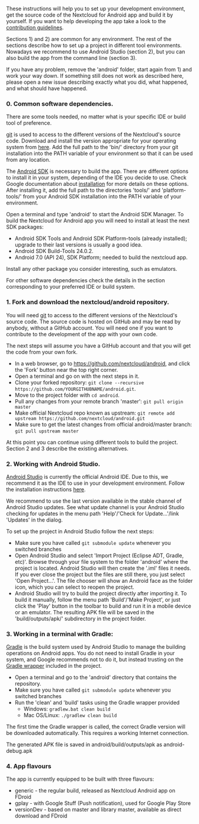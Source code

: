These instructions will help you to set up your development environment, get the source code of the Nextcloud for Android app and build it by yourself. If you want to help developing the app take a look to the [contribution guidelines][0].

Sections 1) and 2) are common for any environment. The rest of the sections describe how to set up a project in different tool environments. Nowadays we recommend to use Android Studio (section 2), but you can also build the app from the command line (section 3).

If you have any problem, remove the 'android' folder, start again from 1) and work your way down. If something still does not work as described here, please open a new issue describing exactly what you did, what happened, and what should have happened.


### 0. Common software dependencies.

There are some tools needed, no matter what is your specific IDE or build tool of preference.

[git][1] is used to access to the different versions of the Nextcloud's source code. Download and install the version appropriate for your operating system from [here][2]. Add the full path to the 'bin/' directory from your git installation into the PATH variable of your environment so that it can be used from any location.

The [Android SDK][3] is necessary to build the app. There are different options to install it in your system, depending of the IDE you decide to use. Check Google documentation about [installation][4] for more details on these options. After installing it, add the full path to the directories 'tools/' and 'platform-tools/' from your Android SDK installation into the PATH variable of your environment.

Open a terminal and type 'android' to start the Android SDK Manager. To build the Nextcloud for Android app you will need to install at least the next SDK packages:

* Android SDK Tools and Android SDK Platform-tools (already installed); upgrade to their last versions is usually a good idea.
* Android SDK Build-Tools 24.0.2.
* Android 7.0 (API 24), SDK Platform; needed to build the nextcloud app.

Install any other package you consider interesting, such as emulators.

For other software dependencies check the details in the section corresponding to your preferred IDE or build system.


### 1. Fork and download the nextcloud/android repository.

You will need [git][1] to access to the different versions of the Nextcloud's source code. The source code is hosted on GitHub and may be read by anybody, without a GitHub account. You will need one if you want to contribute to the development of the app with your own code.

The next steps will assume you have a GitHub account and that you will get the code from your own fork.

* In a web browser, go to https://github.com/nextcloud/android, and click the 'Fork' button near the top right corner.
* Open a terminal and go on with the next steps in it.
* Clone your forked repository: ```git clone --recursive https://github.com/YOURGITHUBNAME/android.git```.
* Move to the project folder with ```cd android```.
* Pull any changes from your remote branch 'master': ```git pull origin master```
* Make official Nextcloud repo known as upstream: ```git remote add upstream https://github.com/nextcloud/android.git```
* Make sure to get the latest changes from official android/master branch: ```git pull upstream master```

At this point you can continue using different tools to build the project. Section 2 and 3 describe the existing alternatives.


### 2. Working with Android Studio.

[Android Studio][5] is currently the official Android IDE. Due to this, we recommend it as the IDE to use in your development environment. Follow the installation instructions [here][6].

We recommend to use the last version available in the stable channel of Android Studio updates. See what update channel is your Android Studio checking for updates in the menu path 'Help'/'Check for Update…'/link 'Updates' in the dialog.

To set up the project in Android Studio follow the next steps:

* Make sure you have called ```git submodule update``` whenever you switched branches
* Open Android Studio and select 'Import Project (Eclipse ADT, Gradle, etc)'. Browse through your file system to the folder 'android' where the project is located. Android Studio will then create the '.iml' files it needs. If you ever close the project but the files are still there, you just select 'Open Project…'. The file chooser will show an Android face as the folder icon, which you can select to reopen the project.
* Android Studio will try to build the project directly after importing it. To build it manually, follow the menu path 'Build'/'Make Project', or just click the 'Play' button in the toolbar to build and run it in a mobile device or an emulator. The resulting APK file will be saved in the 'build/outputs/apk/' subdirectory in the project folder.


### 3. Working in a terminal with Gradle:

[Gradle][7] is the build system used by Android Studio to manage the building operations on Android apps. You do not need to install Gradle in your system, and Google recommends not to do it, but instead trusting on the [Gradle wrapper][8] included in the project.

* Open a terminal and go to the 'android' directory that contains the repository.
* Make sure you have called ```git submodule update``` whenever you switched branches
* Run the 'clean' and 'build' tasks using the Gradle wrapper provided
    - Windows: ```gradlew.bat clean build```
    - Mac OS/Linux: ```./gradlew clean build```

The first time the Gradle wrapper is called, the correct Gradle version will be downloaded automatically. This requires a working Internet connection.

The generated APK file is saved in android/build/outputs/apk as android-debug.apk

### 4. App flavours

The app is currently equipped to be built with three flavours:
* generic - the regular build, released as Nextcloud Android app on FDroid
* gplay - with Google Stuff (Push notification), used for Google Play Store
* versionDev - based on master and library master, available as direct download and FDroid

[0]: https://github.com/nextcloud/android/blob/master/CONTRIBUTING.md
[1]: https://git-scm.com/
[2]: https://git-scm.com/downloads
[3]: https://developer.android.com/sdk/index.html
[4]: https://developer.android.com/sdk/installing/index.html
[5]: https://developer.android.com/tools/studio/index.html
[6]: https://developer.android.com/sdk/installing/index.html?pkg=studio
[7]: https://gradle.org/
[8]: https://docs.gradle.org/current/userguide/gradle_wrapper.html
